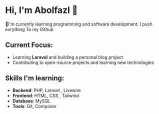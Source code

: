 # Hi, I'm Abolfazl 👋

🌱I'm currently learning programming and software development. I push evrything To my Github 

## Current Focus:
- Learning **Laravel** and building a personal blog project
- Contributing to open-source projects and learning new technologies

## Skills I'm learning:
- **Backend**: PHP, Laravel , Livewire
- **Frontend**: HTML, CSS , Tailwind
- **Database**: MySQL
- **Tools**: Git, Composer 



<!--
**Abolfazlmansori/Abolfazlmansori** is a ✨ _special_ ✨ repository because its `README.md` (this file) appears on your GitHub profile.

Here are some ideas to get you started:

-  🔭I’m currently working on ...
-  I’m currently learning ...
- 👯 I’m looking to collaborate on ...
- 🤔 I’m looking for help with ...
- 💬 Ask me about ...
- 📫 How to reach me: ...
- 😄 Pronouns: ...
- ⚡ Fun fact: ...
-->
